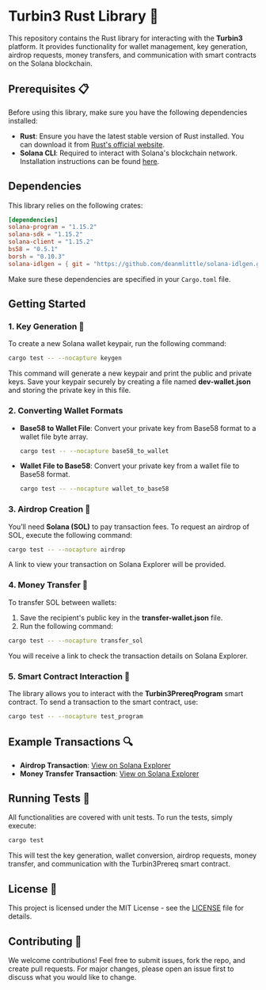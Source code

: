 # Turbin3 Rust Library 🚀

This repository contains the Rust library for interacting with the **Turbin3** platform. It provides functionality for wallet management, key generation, airdrop requests, money transfers, and communication with smart contracts on the Solana blockchain.

## Prerequisites 📋

Before using this library, make sure you have the following dependencies installed:

- **Rust**: Ensure you have the latest stable version of Rust installed. You can download it from [Rust's official website](https://www.rust-lang.org/).
- **Solana CLI**: Required to interact with Solana's blockchain network. Installation instructions can be found [here](https://docs.solana.com/cli/install-solana-cli-tools).

## Dependencies

This library relies on the following crates:

```toml
[dependencies]
solana-program = "1.15.2"
solana-sdk = "1.15.2"
solana-client = "1.15.2"
bs58 = "0.5.1"
borsh = "0.10.3"
solana-idlgen = { git = "https://github.com/deanmlittle/solana-idlgen.git" }
```

Make sure these dependencies are specified in your `Cargo.toml` file.

## Getting Started

### 1. Key Generation 🔑

To create a new Solana wallet keypair, run the following command:

```bash
cargo test -- --nocapture keygen
```

This command will generate a new keypair and print the public and private keys. Save your keypair securely by creating a file named **dev-wallet.json** and storing the private key in this file.

### 2. Converting Wallet Formats

- **Base58 to Wallet File**: Convert your private key from Base58 format to a wallet file byte array.
  
  ```bash
  cargo test -- --nocapture base58_to_wallet
  ```

- **Wallet File to Base58**: Convert your private key from a wallet file to Base58 format.

  ```bash
  cargo test -- --nocapture wallet_to_base58
  ```

### 3. Airdrop Creation 💸

You’ll need **Solana (SOL)** to pay transaction fees. To request an airdrop of SOL, execute the following command:

```bash
cargo test -- --nocapture airdrop
```

A link to view your transaction on Solana Explorer will be provided.

### 4. Money Transfer 🏦

To transfer SOL between wallets:

1. Save the recipient's public key in the **transfer-wallet.json** file.
2. Run the following command:

```bash
cargo test -- --nocapture transfer_sol
```

You will receive a link to check the transaction details on Solana Explorer.

### 5. Smart Contract Interaction 🤝

The library allows you to interact with the **Turbin3PrereqProgram** smart contract. To send a transaction to the smart contract, use:

```bash
cargo test -- --nocapture test_program
```

## Example Transactions 🔍

- **Airdrop Transaction**: [View on Solana Explorer](https://explorer.solana.com/tx/sGsTvP8WCGsHBF59PrjR7bM4BifmzhBCJ9BRUzs45pfWvgJDsM3FTrFNF1uwCcyTURBJFnKB4k3SyW4gZVShRSk?cluster=devnet)
- **Money Transfer Transaction**: [View on Solana Explorer](https://explorer.solana.com/tx/3t4wLvaqixA1hH27ZgF192AjL9hAUY6cmaPMyqyB74DL3SA4mg1SVcH1jGhHe8pEbNYtXhDn36wjPyp8oDGGR7mc?cluster=devnet)

## Running Tests 🧪

All functionalities are covered with unit tests. To run the tests, simply execute:

```bash
cargo test
```

This will test the key generation, wallet conversion, airdrop requests, money transfer, and communication with the Turbin3Prereq smart contract.

## License 📄

This project is licensed under the MIT License - see the [LICENSE](LICENSE) file for details.

## Contributing 🤝

We welcome contributions! Feel free to submit issues, fork the repo, and create pull requests. For major changes, please open an issue first to discuss what you would like to change.
